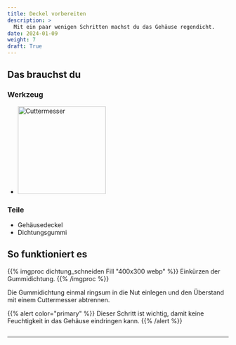 ```yaml
---
title: Deckel vorbereiten
description: >
  Mit ein paar wenigen Schritten machst du das Gehäuse regendicht.
date: 2024-01-09
weight: 7
draft: True
---
```

## Das brauchst du

<div class="row">
    <div class="col-md-6">
       <h3>Werkzeug</h3>
       <ul>
       <li><img src="/icons/cutter.webp" alt="Cuttermesser" width="200"/></li>
       </ul>
</div>
    <div class="col-md-6">
<h3>Teile</h3>
<ul>
       <li>Gehäusedeckel</li>
              <li>Dichtungsgummi</li>
       </ul>
    </div>
</div>


## So funktioniert es
<div class="row">
    <div class="col-md-6">
       
{{% imgproc dichtung_schneiden Fill "400x300 webp" %}}
Einkürzen der Gummidichtung.
{{% /imgproc %}}

       
</div>
    <div class="col-md-6" style="display: flex; flex-direction: column; justify-content: center;">
Die Gummidichtung einmal ringsum in die Nut einlegen und den Überstand mit einem Cuttermesser abtrennen. <br>

{{% alert color="primary" %}}
Dieser Schritt ist wichtig, damit keine Feuchtigkeit in das Gehäuse eindringen kann.
{{% /alert %}}

</div>
</div>
<hr class="my-4"> <!-- Trennlinie -->
